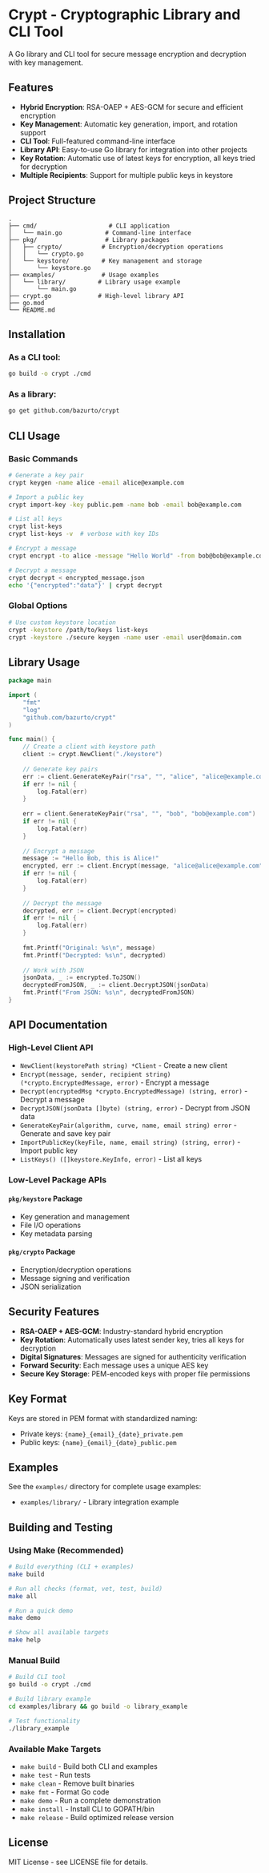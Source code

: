 # Crypt - Cryptographic Library and CLI Tool

A Go library and CLI tool for secure message encryption and decryption with key management.

## Features

- **Hybrid Encryption**: RSA-OAEP + AES-GCM for secure and efficient encryption
- **Key Management**: Automatic key generation, import, and rotation support
- **CLI Tool**: Full-featured command-line interface
- **Library API**: Easy-to-use Go library for integration into other projects
- **Key Rotation**: Automatic use of latest keys for encryption, all keys tried for decryption
- **Multiple Recipients**: Support for multiple public keys in keystore

## Project Structure

```
.
├── cmd/                    # CLI application
│   └── main.go            # Command-line interface
├── pkg/                   # Library packages
│   ├── crypto/           # Encryption/decryption operations
│   │   └── crypto.go
│   └── keystore/         # Key management and storage
│       └── keystore.go
├── examples/             # Usage examples
│   └── library/         # Library usage example
│       └── main.go
├── crypt.go             # High-level library API
├── go.mod
└── README.md
```

## Installation

### As a CLI tool:

```bash
go build -o crypt ./cmd
```

### As a library:

```bash
go get github.com/bazurto/crypt
```

## CLI Usage

### Basic Commands

```bash
# Generate a key pair
crypt keygen -name alice -email alice@example.com

# Import a public key
crypt import-key -key public.pem -name bob -email bob@example.com

# List all keys
crypt list-keys
crypt list-keys -v  # verbose with key IDs

# Encrypt a message
crypt encrypt -to alice -message "Hello World" -from bob@bob@example.com

# Decrypt a message
crypt decrypt < encrypted_message.json
echo '{"encrypted":"data"}' | crypt decrypt
```

### Global Options

```bash
# Use custom keystore location
crypt -keystore /path/to/keys list-keys
crypt -keystore ./secure keygen -name user -email user@domain.com
```

## Library Usage

```go
package main

import (
    "fmt"
    "log"
    "github.com/bazurto/crypt"
)

func main() {
    // Create a client with keystore path
    client := crypt.NewClient("./keystore")
    
    // Generate key pairs
    err := client.GenerateKeyPair("rsa", "", "alice", "alice@example.com")
    if err != nil {
        log.Fatal(err)
    }
    
    err = client.GenerateKeyPair("rsa", "", "bob", "bob@example.com")
    if err != nil {
        log.Fatal(err)
    }
    
    // Encrypt a message
    message := "Hello Bob, this is Alice!"
    encrypted, err := client.Encrypt(message, "alice@alice@example.com", "bob@example.com")
    if err != nil {
        log.Fatal(err)
    }
    
    // Decrypt the message
    decrypted, err := client.Decrypt(encrypted)
    if err != nil {
        log.Fatal(err)
    }
    
    fmt.Printf("Original: %s\n", message)
    fmt.Printf("Decrypted: %s\n", decrypted)
    
    // Work with JSON
    jsonData, _ := encrypted.ToJSON()
    decryptedFromJSON, _ := client.DecryptJSON(jsonData)
    fmt.Printf("From JSON: %s\n", decryptedFromJSON)
}
```

## API Documentation

### High-Level Client API

- `NewClient(keystorePath string) *Client` - Create a new client
- `Encrypt(message, sender, recipient string) (*crypto.EncryptedMessage, error)` - Encrypt a message
- `Decrypt(encryptedMsg *crypto.EncryptedMessage) (string, error)` - Decrypt a message
- `DecryptJSON(jsonData []byte) (string, error)` - Decrypt from JSON data
- `GenerateKeyPair(algorithm, curve, name, email string) error` - Generate and save key pair
- `ImportPublicKey(keyFile, name, email string) (string, error)` - Import public key
- `ListKeys() ([]keystore.KeyInfo, error)` - List all keys

### Low-Level Package APIs

#### `pkg/keystore` Package
- Key generation and management
- File I/O operations
- Key metadata parsing

#### `pkg/crypto` Package  
- Encryption/decryption operations
- Message signing and verification
- JSON serialization

## Security Features

- **RSA-OAEP + AES-GCM**: Industry-standard hybrid encryption
- **Key Rotation**: Automatically uses latest sender key, tries all keys for decryption
- **Digital Signatures**: Messages are signed for authenticity verification
- **Forward Security**: Each message uses a unique AES key
- **Secure Key Storage**: PEM-encoded keys with proper file permissions

## Key Format

Keys are stored in PEM format with standardized naming:
- Private keys: `{name}_{email}_{date}_private.pem`
- Public keys: `{name}_{email}_{date}_public.pem`

## Examples

See the `examples/` directory for complete usage examples:
- `examples/library/` - Library integration example

## Building and Testing

### Using Make (Recommended)

```bash
# Build everything (CLI + examples)
make build

# Run all checks (format, vet, test, build)
make all

# Run a quick demo
make demo

# Show all available targets
make help
```

### Manual Build

```bash
# Build CLI tool
go build -o crypt ./cmd

# Build library example
cd examples/library && go build -o library_example

# Test functionality
./library_example
```

### Available Make Targets

- `make build` - Build both CLI and examples
- `make test` - Run tests
- `make clean` - Remove built binaries
- `make fmt` - Format Go code
- `make demo` - Run a complete demonstration
- `make install` - Install CLI to GOPATH/bin
- `make release` - Build optimized release version

## License

MIT License - see LICENSE file for details.